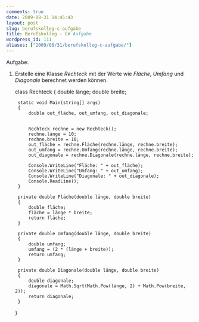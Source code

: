 ```yaml
---
comments: true
date: 2009-08-31 14:45:43
layout: post
slug: berufskolleg-c-aufgabe
title: Berufskolleg - C# Aufgabe
wordpress_id: 111
aliases: ["2009/08/31/berufskolleg-c-aufgabe/"]
---
```


Aufgabe:
1) Erstelle eine Klasse _Rechteck_ mit der Werte wie _Fläche_, _Umfang_ und _Diagonale_ berechnet werden können.


    
    
    class Rechteck
    {
        double länge;
        double breite;
    
        static void Main(string[] args)
        {
            double out_fläche, out_umfang, out_diagonale;
    
    
            Rechteck rechne = new Rechteck();
            rechne.länge = 10;
            rechne.breite = 10;
            out_fläche = rechne.Fläche(rechne.länge, rechne.breite);
            out_umfang = rechne.Umfang(rechne.länge, rechne.breite);
            out_diagonale = rechne.Diagonale(rechne.länge, rechne.breite);
    
            Console.WriteLine("Fläche: " + out_fläche);
            Console.WriteLine("Umfang: " + out_umfang);
            Console.WriteLine("Diagonale: " + out_diagonale);
            Console.ReadLine();
        }
    
        private double Fläche(double länge, double breite)
        {
            double fläche;
            fläche = länge * breite;
            return fläche;
        }
    
        private double Umfang(double länge, double breite)
        {
            double umfang;
            umfang = (2 * (länge + breite));
            return umfang;
        }
    
        private double Diagonale(double länge, double breite)
        {
            double diagonale;
            diagonale = Math.Sqrt(Math.Pow(länge, 2) + Math.Pow(breite, 2));
            return diagonale;
        }
    }
